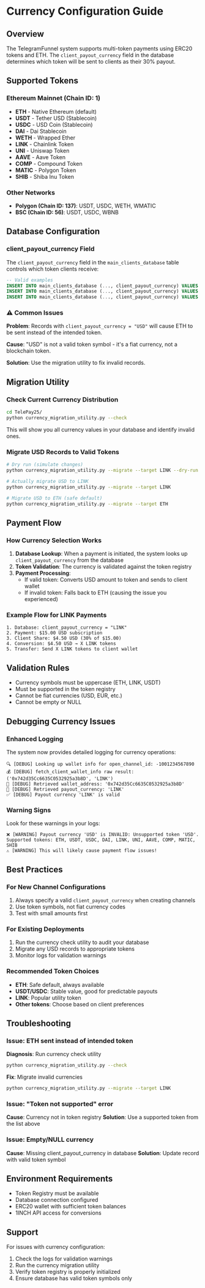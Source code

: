 # Currency Configuration Guide

## Overview

The TelegramFunnel system supports multi-token payments using ERC20 tokens and ETH. The `client_payout_currency` field in the database determines which token will be sent to clients as their 30% payout.

## Supported Tokens

### Ethereum Mainnet (Chain ID: 1)
- **ETH** - Native Ethereum (default)
- **USDT** - Tether USD (Stablecoin)
- **USDC** - USD Coin (Stablecoin) 
- **DAI** - Dai Stablecoin
- **WETH** - Wrapped Ether
- **LINK** - Chainlink Token
- **UNI** - Uniswap Token
- **AAVE** - Aave Token
- **COMP** - Compound Token
- **MATIC** - Polygon Token
- **SHIB** - Shiba Inu Token

### Other Networks
- **Polygon (Chain ID: 137)**: USDT, USDC, WETH, WMATIC
- **BSC (Chain ID: 56)**: USDT, USDC, WBNB

## Database Configuration

### client_payout_currency Field

The `client_payout_currency` field in the `main_clients_database` table controls which token clients receive:

```sql
-- Valid examples
INSERT INTO main_clients_database (..., client_payout_currency) VALUES (..., 'ETH');
INSERT INTO main_clients_database (..., client_payout_currency) VALUES (..., 'LINK');
INSERT INTO main_clients_database (..., client_payout_currency) VALUES (..., 'USDT');
```

### ⚠️ Common Issues

**Problem**: Records with `client_payout_currency = "USD"` will cause ETH to be sent instead of the intended token.

**Cause**: "USD" is not a valid token symbol - it's a fiat currency, not a blockchain token.

**Solution**: Use the migration utility to fix invalid records.

## Migration Utility

### Check Current Currency Distribution

```bash
cd TelePay25/
python currency_migration_utility.py --check
```

This will show you all currency values in your database and identify invalid ones.

### Migrate USD Records to Valid Tokens

```bash
# Dry run (simulate changes)
python currency_migration_utility.py --migrate --target LINK --dry-run

# Actually migrate USD to LINK
python currency_migration_utility.py --migrate --target LINK

# Migrate USD to ETH (safe default)
python currency_migration_utility.py --migrate --target ETH
```

## Payment Flow

### How Currency Selection Works

1. **Database Lookup**: When a payment is initiated, the system looks up `client_payout_currency` from the database
2. **Token Validation**: The currency is validated against the token registry
3. **Payment Processing**: 
   - If valid token: Converts USD amount to token and sends to client wallet
   - If invalid token: Falls back to ETH (causing the issue you experienced)

### Example Flow for LINK Payments

```
1. Database: client_payout_currency = "LINK"
2. Payment: $15.00 USD subscription 
3. Client Share: $4.50 USD (30% of $15.00)
4. Conversion: $4.50 USD → X LINK tokens
5. Transfer: Send X LINK tokens to client wallet
```

## Validation Rules

- Currency symbols must be uppercase (ETH, LINK, USDT)
- Must be supported in the token registry
- Cannot be fiat currencies (USD, EUR, etc.)
- Cannot be empty or NULL

## Debugging Currency Issues

### Enhanced Logging

The system now provides detailed logging for currency operations:

```
🔍 [DEBUG] Looking up wallet info for open_channel_id: -1001234567890
💰 [DEBUG] fetch_client_wallet_info raw result: ('0x742d35Cc6635C0532925a3b8D', 'LINK')
🏦 [DEBUG] Retrieved wallet_address: '0x742d35Cc6635C0532925a3b8D'
💱 [DEBUG] Retrieved payout_currency: 'LINK'
✅ [DEBUG] Payout currency 'LINK' is valid
```

### Warning Signs

Look for these warnings in your logs:

```
❌ [WARNING] Payout currency 'USD' is INVALID: Unsupported token 'USD'. Supported tokens: ETH, USDT, USDC, DAI, LINK, UNI, AAVE, COMP, MATIC, SHIB
⚠️ [WARNING] This will likely cause payment flow issues!
```

## Best Practices

### For New Channel Configurations

1. Always specify a valid `client_payout_currency` when creating channels
2. Use token symbols, not fiat currency codes
3. Test with small amounts first

### For Existing Deployments

1. Run the currency check utility to audit your database
2. Migrate any USD records to appropriate tokens
3. Monitor logs for validation warnings

### Recommended Token Choices

- **ETH**: Safe default, always available
- **USDT/USDC**: Stable value, good for predictable payouts
- **LINK**: Popular utility token
- **Other tokens**: Choose based on client preferences

## Troubleshooting

### Issue: ETH sent instead of intended token

**Diagnosis**: Run currency check utility
```bash
python currency_migration_utility.py --check
```

**Fix**: Migrate invalid currencies
```bash
python currency_migration_utility.py --migrate --target LINK
```

### Issue: "Token not supported" error

**Cause**: Currency not in token registry
**Solution**: Use a supported token from the list above

### Issue: Empty/NULL currency

**Cause**: Missing client_payout_currency in database
**Solution**: Update record with valid token symbol

## Environment Requirements

- Token Registry must be available
- Database connection configured
- ERC20 wallet with sufficient token balances
- 1INCH API access for conversions

## Support

For issues with currency configuration:

1. Check the logs for validation warnings
2. Run the currency migration utility
3. Verify token registry is properly initialized
4. Ensure database has valid token symbols only